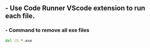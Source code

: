 ## - Use Code Runner VScode extension to run each file.

### - Command to remove all exe files
``` cmd
del /S *.exe
```